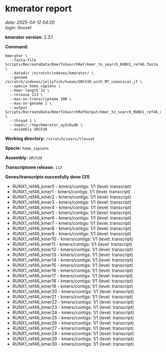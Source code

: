 # kmerator report
*date: 2025-04-12 04:20*  
*login: tlouvet*

**kmerator version:** 2.3.1

**Command:**

```
kmerator \
  --fasta-file Scripts/RecreateData/KmerToSearchRef/kmer_to_search_RUNX1_ref46.fasta \
  --datadir /scratch/indexes/kmerator/ \
  --genome /scratch/indexes/jellyfish/human/GRCh38_with_MT_canonical.jf \
  --specie homo_sapiens \
  --kmer-length 31 \
  --release 113 \
  --max-on-transcriptome 100 \
  --max-on-genome 1 \
  --output Scripts/RecreateData/KmerToSearchRefOutput/kmer_to_search_RUNX1_ref46_output \
  --thread 1 \
  --tmpdir /tmp/kmerator_ay3v6udk \
  --assembly GRCh38
```

**Working directory:** `/scratch/users/tlouvet`

**Specie:** `homo_sapiens`

**Assembly:** `GRCh38`

**Transcriptome release:** `113`

**Genes/transcripts succesfully done (31)**

- RUNX1_ref46_kmer0 - kmers/contigs: 1/1 (level: transcript)
- RUNX1_ref46_kmer1 - kmers/contigs: 1/1 (level: transcript)
- RUNX1_ref46_kmer2 - kmers/contigs: 1/1 (level: transcript)
- RUNX1_ref46_kmer3 - kmers/contigs: 1/1 (level: transcript)
- RUNX1_ref46_kmer4 - kmers/contigs: 1/1 (level: transcript)
- RUNX1_ref46_kmer5 - kmers/contigs: 1/1 (level: transcript)
- RUNX1_ref46_kmer6 - kmers/contigs: 1/1 (level: transcript)
- RUNX1_ref46_kmer7 - kmers/contigs: 1/1 (level: transcript)
- RUNX1_ref46_kmer8 - kmers/contigs: 1/1 (level: transcript)
- RUNX1_ref46_kmer9 - kmers/contigs: 1/1 (level: transcript)
- RUNX1_ref46_kmer10 - kmers/contigs: 1/1 (level: transcript)
- RUNX1_ref46_kmer11 - kmers/contigs: 1/1 (level: transcript)
- RUNX1_ref46_kmer12 - kmers/contigs: 1/1 (level: transcript)
- RUNX1_ref46_kmer13 - kmers/contigs: 1/1 (level: transcript)
- RUNX1_ref46_kmer14 - kmers/contigs: 1/1 (level: transcript)
- RUNX1_ref46_kmer15 - kmers/contigs: 1/1 (level: transcript)
- RUNX1_ref46_kmer16 - kmers/contigs: 1/1 (level: transcript)
- RUNX1_ref46_kmer17 - kmers/contigs: 1/1 (level: transcript)
- RUNX1_ref46_kmer18 - kmers/contigs: 1/1 (level: transcript)
- RUNX1_ref46_kmer19 - kmers/contigs: 1/1 (level: transcript)
- RUNX1_ref46_kmer20 - kmers/contigs: 1/1 (level: transcript)
- RUNX1_ref46_kmer21 - kmers/contigs: 1/1 (level: transcript)
- RUNX1_ref46_kmer22 - kmers/contigs: 1/1 (level: transcript)
- RUNX1_ref46_kmer23 - kmers/contigs: 1/1 (level: transcript)
- RUNX1_ref46_kmer24 - kmers/contigs: 1/1 (level: transcript)
- RUNX1_ref46_kmer25 - kmers/contigs: 1/1 (level: transcript)
- RUNX1_ref46_kmer26 - kmers/contigs: 1/1 (level: transcript)
- RUNX1_ref46_kmer27 - kmers/contigs: 1/1 (level: transcript)
- RUNX1_ref46_kmer28 - kmers/contigs: 1/1 (level: transcript)
- RUNX1_ref46_kmer29 - kmers/contigs: 1/1 (level: transcript)
- RUNX1_ref46_kmer30 - kmers/contigs: 1/1 (level: transcript)
